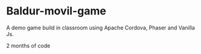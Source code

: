 # Baldur-movil-game

A demo game build in classroom using Apache Cordova, Phaser and Vanilla Js.

2 months of code

